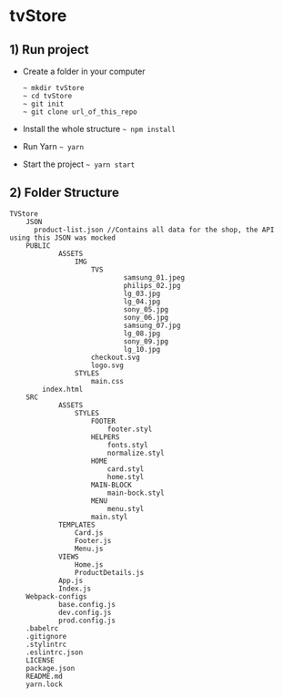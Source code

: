# tvStore

## 1) Run project

- Create a folder in your computer 
	``` 
	~ mkdir tvStore
	~ cd tvStore 
	~ git init
	~ git clone url_of_this_repo
	```

- Install the whole structure
``` ~ npm install ```

- Run Yarn
``` ~ yarn ```

- Start the project
``` ~ yarn start ```

## 2) Folder Structure

```
TVStore
    JSON
      product-list.json //Contains all data for the shop, the API using this JSON was mocked
    PUBLIC
			ASSETS
				IMG
					TVS
							samsung_01.jpeg
							philips_02.jpg
							lg_03.jpg
							lg_04.jpg
							sony_05.jpg
							sony_06.jpg
							samsung_07.jpg
							lg_08.jpg
							sony_09.jpg
							lg_10.jpg
					checkout.svg
					logo.svg
				STYLES
					main.css
        index.html
    SRC
			ASSETS
				STYLES
					FOOTER
						footer.styl
					HELPERS
						fonts.styl
						normalize.styl
					HOME
						card.styl
						home.styl
					MAIN-BLOCK
						main-bock.styl
					MENU
						menu.styl
					main.styl
			TEMPLATES
				Card.js
				Footer.js
				Menu.js
			VIEWS
				Home.js
				ProductDetails.js
			App.js
			Index.js
    Webpack-configs
			base.config.js
			dev.config.js
			prod.config.js
    .babelrc
    .gitignore
    .stylintrc
    .eslintrc.json
    LICENSE
    package.json
    README.md
    yarn.lock
```
